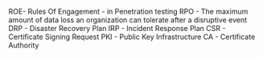 ROE- Rules Of Engagement - in Penetration testing
RPO - The maximum amount of data loss an organization can tolerate after a disruptive event
DRP - Disaster Recovery Plan
IRP - Incident Response Plan
CSR - Certificate Signing Request
PKI - Public Key Infrastructure
CA - Certificate Authority